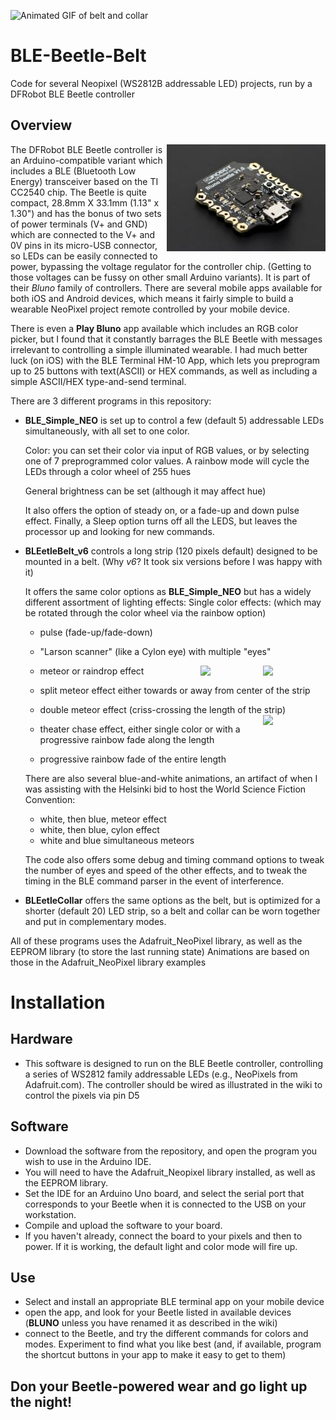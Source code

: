 ![Animated GIF of belt and collar](https://github.com/KPRoche/BLE-Beetle-Belt/blob/master/images/BLE%20Beetle%20Belt-Collar.gif?raw=true)
      
# BLE-Beetle-Belt
Code for several Neopixel (WS2812B addressable LED) projects, run by  a DFRobot BLE Beetle controller

## Overview

<img src="https://github.com/KPRoche/BLE-Beetle-Belt/blob/master/images/BLEBeetle.jpg" align=right> The DFRobot BLE Beetle controller is an Arduino-compatible variant which includes a BLE (Bluetooth Low Energy) transceiver based on the 
TI CC2540 chip.  The Beetle is quite compact, 28.8mm X 33.1mm (1.13" x 1.30") and has the bonus of two sets of power terminals 
(V+ and GND) which are connected to the V+ and 0V pins in its micro-USB connector, so LEDs can be easily connected to power, 
bypassing the voltage regulator for the controller chip. (Getting to those voltages can be fussy on other small Arduino variants).
It is part of their *Bluno* family of controllers. There are several mobile apps available for both iOS and Android devices, which means 
it fairly simple to build a wearable NeoPixel project remote controlled by your mobile device.

There is even a **Play Bluno** app available which includes an RGB color picker, but I found that it constantly barrages the BLE Beetle with
messages irrelevant to controlling a simple illuminated wearable. I had much better luck (on iOS) with the BLE Terminal HM-10 App, which 
lets you preprogram up to 25 buttons with text(ASCII) or HEX commands, as well as including a simple ASCII/HEX type-and-send terminal.

There are 3 different programs in this repository:

* **BLE_Simple_NEO** is set up to control a few (default 5) addressable LEDs simultaneously, with all set to one color. 

   Color: you can set their color via input of RGB values, or by selecting one of 7 preprogrammed color values. 
   A rainbow mode will cycle the LEDs through a color wheel of 255 hues
 
   General brightness can be set (although it may affect hue)
 
   It also offers the option of steady on, or a fade-up and down pulse effect.
   Finally, a Sleep option turns off all the LEDS, but leaves the processor up and looking for new commands.
   
* **BLEetleBelt_v6** controls a long strip (120 pixels default) designed to be mounted in a belt. (Why *v6*? It took six versions before I was happy with it)

  It offers the same color options as **BLE_Simple_NEO** but has a widely different assortment of lighting effects:
  Single color effects: (which may be rotated through the color wheel via the rainbow option)
  + pulse (fade-up/fade-down)
  + "Larson scanner" (like a Cylon eye) with multiple "eyes"
  + meteor or raindrop effect   <img src="https://github.com/KPRoche/BLE-Beetle-Belt/blob/master/images/split-in.gif" align=right width='100px' alt-text='inward split meteor animation'><img src="https://github.com/KPRoche/BLE-Beetle-Belt/blob/master/images/split-out.gif" align=right alt-text='outward split meTeor animation' width='100px'>
  + split meteor effect either towards or away from center of the strip 
  + double meteor effect (criss-crossing the length of the strip)<img src="https://github.com/KPRoche/BLE-Beetle-Belt/blob/master/images/double-meteor.gif" align=right alt-text='double meteor animation' width='100px'>
  
  
  
  + theater chase effect, either single color or with a progressive rainbow fade along the length
  + progressive rainbow fade of the entire length
  
  There are also several blue-and-white animations, an artifact of when I was assisting with the Helsinki bid to host 
  the World Science Fiction Convention:
  + white, then blue, meteor effect
  + white, then blue, cylon effect
  + white and blue simultaneous meteors
  
  The code also offers some debug and timing command options to tweak the number of eyes and speed of the other effects, 
  and to tweak the timing in the BLE command parser in the event of interference.
 
* **BLEetleCollar** offers the same options as the belt, but is optimized for a shorter (default 20) LED strip, so a belt and 
collar can be worn together and put in complementary modes.
 
All of these programs uses the Adafruit_NeoPixel library, as well as the EEPROM library (to store the last running state)
  Animations are based on those in the Adafruit_NeoPixel library examples
  
# Installation
## Hardware
+ This software is designed to run on the BLE Beetle controller, controlling a series of WS2812 family addressable LEDs (e.g., NeoPixels from Adafruit.com). The controller should be wired as illustrated in the wiki to control the pixels via pin D5
## Software
+ Download the software from the repository, and open the program you wish to use in the Arduino IDE. 
+ You will need to have the Adafruit_Neopixel library installed, as well as the EEPROM library.
+ Set the IDE for an Arduino Uno board, and select the serial port that corresponds to your Beetle when it is connected to the USB on your workstation.
+ Compile and upload the software to your board.
+ If you haven't already, connect the board to your pixels and then to power. If it is working, the default light and color mode will fire up.
## Use
+ Select and install an appropriate BLE terminal app on your mobile device
+ open the app, and look for your Beetle listed in available devices (**BLUNO** unless you have renamed it as described in the wiki)
+ connect to the Beetle, and try the different commands for colors and modes. Experiment to find what you like best (and, if available, program the shortcut buttons in your app to make it easy to get to them)

## Don your Beetle-powered wear and go light up the night!

